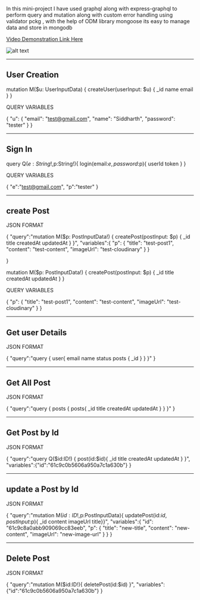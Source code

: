 
In this mini-project I have used graphql along with express-graphql to perform query and mutation along with custom error handling using validator pckg , with the help of ODM library mongoose its easy to manage data and store in mongodb


[Video Demonstration Link Here](https://youtu.be/GECqaQx9gLc)


![alt text](https://res.cloudinary.com/df2q7cryi/image/upload/v1640447835/Untitled_djtxtj.png)



-----------------------------------------

User Creation
------------



mutation M($u: UserInputData) {
  createUser(userInput: $u) {
    _id
    name
    email
  }
}



QUERY VARIABLES



{
  "u": {
    "email": "test@gmail.com",
    "name": "Siddharth",
    "password": "tester"
  }
}



----------------------------------------------------------------------------

Sign In
------


query Q($e:String!,$p:String!){
  login(email:$e,password:$p){
    userId
    token
  }
}





QUERY VARIABLES




{
  "e":"test@gmail.com",
  "p":"tester"
}




--------------------------------------------------------------------------

create Post
----------

JSON FORMAT


{
  "query":"mutation M($p: PostInputData!) { createPost(postInput: $p) { _id title createdAt updatedAt } }",
  "variables":{ "p": { "title": "test-post1", "content": "test-content", "imageUrl": "test-cloudinary" } }
  
}






mutation M($p: PostInputData!) {
  createPost(postInput: $p) {
    _id
    title
    createdAt
    updatedAt
  }
}






QUERY VARIABLES




{
  "p": {
    "title": "test-post1",
    "content": "test-content",
    "imageUrl": "test-cloudinary"
  }
}


-----------------------------------------------------


Get user Details
--------
JSON FORMAT



{
  "query":"query { user{ email name status posts { _id  } } }"
}



---------------------------------
Get All Post
------------
JSON FORMAT





{
  "query":"query { posts { posts{ _id title createdAt updatedAt } } }"
}



-------------------------
Get Post by Id
---------
JSON FORMAT



{
  "query":"query Q($id:ID!) { post(id:$id){ _id title createdAt updatedAt } }",
  "variables":{"id":"61c9c0b5606a950a7c1a630b"}
}


---------------------
update a Post by Id
------------
JSON FORMAT




{
  "query":"mutation M($id:ID!,$p:PostInputData){ updatePost(id:$id,postInput:$p){ _id content imageUrl title}}",
  "variables":{ "id": "61c9c8a0abb909069cc83eeb", "p": { "title": "new-title", "content": "new-content", "imageUrl": "new-image-url" } }
}



---------------------------------------
 Delete Post
 ---------

 JSON FORMAT


{
  "query":"mutation M($id:ID!){ deletePost(id:$id) }",
  "variables":{"id":"61c9c0b5606a950a7c1a630b"}
}
